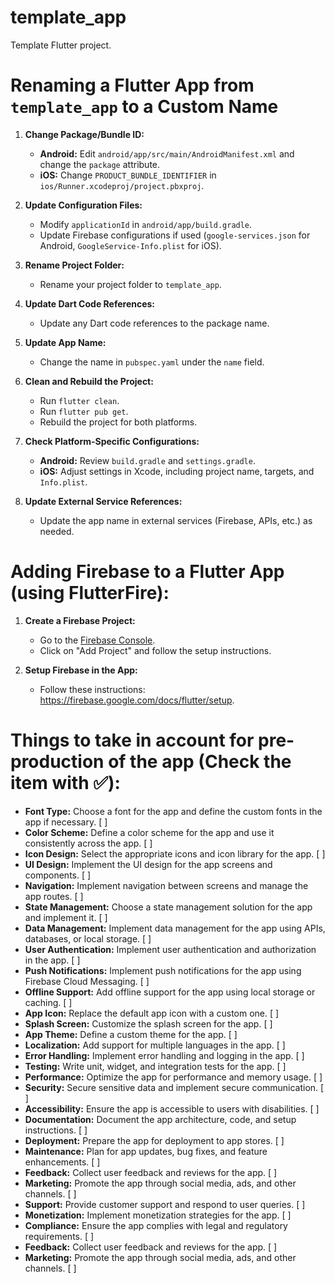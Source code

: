 # template_app

Template Flutter project.

# Renaming a Flutter App from `template_app` to a Custom Name

1. **Change Package/Bundle ID:**
    - **Android:** Edit `android/app/src/main/AndroidManifest.xml` and change the `package` attribute.
    - **iOS:** Change `PRODUCT_BUNDLE_IDENTIFIER` in `ios/Runner.xcodeproj/project.pbxproj`.

2. **Update Configuration Files:**
    - Modify `applicationId` in `android/app/build.gradle`.
    - Update Firebase configurations if used (`google-services.json` for Android, `GoogleService-Info.plist` for iOS).

3. **Rename Project Folder:**
    - Rename your project folder to `template_app`.

4. **Update Dart Code References:**
    - Update any Dart code references to the package name.

5. **Update App Name:**
    - Change the name in `pubspec.yaml` under the `name` field.

6. **Clean and Rebuild the Project:**
    - Run `flutter clean`.
    - Run `flutter pub get`.
    - Rebuild the project for both platforms.

7. **Check Platform-Specific Configurations:**
    - **Android:** Review `build.gradle` and `settings.gradle`.
    - **iOS:** Adjust settings in Xcode, including project name, targets, and `Info.plist`.

8. **Update External Service References:**
    - Update the app name in external services (Firebase, APIs, etc.) as needed.


# Adding Firebase to a Flutter App (using FlutterFire):

1. **Create a Firebase Project:**
    - Go to the [Firebase Console](https://console.firebase.google.com/).
    - Click on "Add Project" and follow the setup instructions.

2. **Setup Firebase in the App:**
    - Follow these instructions: https://firebase.google.com/docs/flutter/setup.

# Things to take in account for pre-production of the app (Check the item with ✅):
   - **Font Type:** Choose a font for the app and define the custom fonts in the app if necessary. [ ]
   - **Color Scheme:** Define a color scheme for the app and use it consistently across the app. [ ]
   - **Icon Design:** Select the appropriate icons and icon library for the app. [ ]
   - **UI Design:** Implement the UI design for the app screens and components. [ ]
   - **Navigation:** Implement navigation between screens and manage the app routes. [ ]
   - **State Management:** Choose a state management solution for the app and implement it. [ ]
   - **Data Management:** Implement data management for the app using APIs, databases, or local storage. [ ]
   - **User Authentication:** Implement user authentication and authorization in the app. [ ]
   - **Push Notifications:** Implement push notifications for the app using Firebase Cloud Messaging. [ ]
   - **Offline Support:** Add offline support for the app using local storage or caching. [ ]
   - **App Icon:** Replace the default app icon with a custom one. [ ]
   - **Splash Screen:** Customize the splash screen for the app. [ ]
   - **App Theme:** Define a custom theme for the app. [ ]
   - **Localization:** Add support for multiple languages in the app. [ ]
   - **Error Handling:** Implement error handling and logging in the app. [ ]
   - **Testing:** Write unit, widget, and integration tests for the app. [ ]
   - **Performance:** Optimize the app for performance and memory usage. [ ]
   - **Security:** Secure sensitive data and implement secure communication. [ ]
   - **Accessibility:** Ensure the app is accessible to users with disabilities. [ ]
   - **Documentation:** Document the app architecture, code, and setup instructions. [ ]
   - **Deployment:** Prepare the app for deployment to app stores. [ ]
   - **Maintenance:** Plan for app updates, bug fixes, and feature enhancements. [ ]
   - **Feedback:** Collect user feedback and reviews for the app. [ ]
   - **Marketing:** Promote the app through social media, ads, and other channels. [ ]
   - **Support:** Provide customer support and respond to user queries. [ ]
   - **Monetization:** Implement monetization strategies for the app. [ ]
   - **Compliance:** Ensure the app complies with legal and regulatory requirements. [ ]
   - **Feedback:** Collect user feedback and reviews for the app. [ ]
   - **Marketing:** Promote the app through social media, ads, and other channels. [ ]

